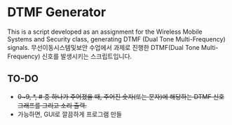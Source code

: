 # DTMF Generator

This is a script developed as an assignment for the Wireless Mobile Systems and Security class, generating DTMF (Dual Tone Multi-Frequency) signals.
 무선이동시스템및보안 수업에서 과제로 진행한 DTMF(Dual Tone Multi-Frequency) 신호를 발생시키는 스크립트입니다.

## TO-DO
- ~~0~9, *, # 중 하나가 주어졌을 때, 주어진 숫자(또는 문자)에 해당하는 DTMF 신호 그래프를 그리고 소리 출력.~~
- 가능하면, GUI로 깔끔하게 프로그램 만들